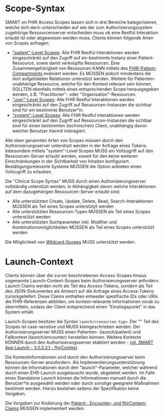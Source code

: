 # Scope-Syntax

SMART on FHIR Access Scopes lassen sich in drei Bereiche kategorisieren, welche sich darin unterscheiden auf wie der zum Authorisierungssystem zugehörige Ressourcenserver entscheiden muss ob eine Restful Interaktion erlaubt ist oder abgewiesen werden muss. Clients können folgende Arten von Scopes anfragen:

* ["patient"-Level Scopes](https://hl7.org/fhir/smart-app-launch/STU2/scopes-and-launch-context.html#patient-specific-scopes): Alle FHIR Restful Interaktionen werden eingeschränkt auf den Zugriff auf ein bestimmte Instanz einer Patient-Ressource, sowie damit verknüpfte Ressourcen. Eine Zusammengehörigkeit von Ressourcen KANN mittels des [FHIR-Patient-Compartments](http://www.hl7.org/fhir/compartmentdefinition-patient.html) evaluiert werden. Es MÜSSEN jedoch mindestens die dort aufgelisteten Relationen unterstüzt werden. Weitere für Patienten-unabhänige Ressource, welche für den Kontext relevant sein können, SOLLTEN ebenfalls mittels eines entsprechenden Scope herausgegeben werden, z.B. "Practitioner"- oder "Organisation"-Ressourcen.
* ["user"-Level Scopes](https://hl7.org/fhir/smart-app-launch/STU2/scopes-and-launch-context.html#user-level-scopes): Alle FHIR Restful Interaktionen werden eingeschränkt auf den Zugriff auf Ressourcen-Instanzen die sichtbar sind für ein bestimmte Benutzer*in.
* ["system"-Level Scopes](https://hl7.org/fhir/smart-app-launch/STU2/scopes-and-launch-context.html#system-level-scopes): Alle FHIR Restful Interaktionen werden eingeschränkt auf den Zugriff auf Ressourcen-Instanzen die sichtbar sind für einen bestimmten (technischen) Client, unabhängig davon welcher Benutzer hiermit interagiert.

Alle oben genannten Arten von Scopes müssen durch den Authorisierungsserver unterstüzt werden in der Anfrage eines Tokens. Inbesondere mittels "system"-Level Scopes MUSS ein Vollzugriff auf den Ressourcen-Server erlaubt werden, soweit für den keine weiteren Einschränkungen in der Sichtbarkeit von Inhalten konfiguriert. Bestätigungsrelevante Systeme MÜSSEN die Option anbieten einen Vollzugriff zu erlauben.

Die "Clinical Scope Syntax" MUSS durch einen Authorisierungsserver vollständig unterstüzt werden, in Abhängigkeit davon welche Interaktionen auf dem dazugehörigen Ressourcen-Server erlaubt sind:

* Alle unterstützten Create, Update, Delete, Read, Search-Interaktionen MÜSSEN als Teil eines Scopes unterstützt werden
* Alle unterstützten Ressourcen-Typen MÜSSEN als Teil eines Scopes unterstützt werden
* Alle unterstützten Suchparameter inkl. Modifier und Kombinationsmöglichkeiten MÜSSEN als Teil eines Scopes unterstützt werden

Die Möglichkeit von [Wildcard-Scopes](https://hl7.org/fhir/smart-app-launch/STU2/scopes-and-launch-context.html#wildcard-scopes) MUSS unterstützt werden.

# Launch-Context

Clients können über die zurvor beschriebenen Access-Scopes hinaus sogenannte Launch-Context-Scopes beim Authorisierungsserver anfordern. Launch Claims werden nicht als Teil des Access-Tokens, sondern als Teil des JSON-Dokumentes als Antwort auf die Anfrage eines Access-Tokens zurückgeliefert. Diese Claims enthalten entweder spezifische IDs oder URIs die FHIR-Referenzen abbilden, um kontext-relevante Informationen vorab zu übermitteln, sodass der Client entsprechend einen "Einstiegspunkt" in das System erhält.

Launch-Scopes besitzen die Syntax ```launch/<resourcen-typ>```. Der "<resourcen-typ>" Teil des Scopes ist case-senstive und MUSS kleingeschrieben werden. Der Authorisierungsserver MUSS einen Patienten- (launch/patient) und Fallkontext (launch/encounter) herstellen können. Weitere Kontexte KÖNNEN durch den Authorisierungsserver etabliert werden - [vgl. SMART App Launch - 3.0.3.3.1 - fhirContext](https://hl7.org/fhir/smart-app-launch/STU2/scopes-and-launch-context.html#fhircontext).

Die Kontextinformationen sind durch den Authorisierungsserver beim Ressourcen-Server anzufordern. Als Implementierungsunterstützung können die Informationen durch den "launch"-Parameter, welcher während durch einen EHR-Launch ausgetauscht wurde, abgeleitet werden. Im Falle eines Standalone Launch können die Informationen manuell durch die Benutzer*in ausgewählt werden oder durch sonstige geeignete Maßnahmen bestimmt werden. Hierzu bestehen seitens der Spezifikation keine Vorgaben.

Die Vorgaben zur Kodierung der [Patient-, Encounter- und fhirContext- Claims](https://hl7.org/fhir/smart-app-launch/STU2/scopes-and-launch-context.html#launch-context-arrives-with-your-access_token) MÜSSEN implementiert werden.
